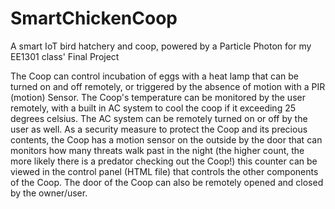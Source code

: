 # SmartChickenCoop

A smart IoT bird hatchery and coop, powered by a Particle Photon for my EE1301 class' Final Project

The Coop can control incubation of eggs with a heat lamp that can be turned on and off remotely, or triggered by the absence of motion with a PIR (motion) Sensor. The Coop's temperature can be monitored by the user remotely, with a built in AC system to cool the coop if it exceeding 25 degrees celsius. The AC system can be remotely turned on or off by the user as well. As a security measure to protect the Coop and its precious contents, the Coop has a motion sensor on the outside by the door that can monitors how many threats walk past in the night (the higher count, the more likely there is a predator checking out the Coop!) this counter can be viewed in the control panel (HTML file) that controls the other components of the Coop. The door of the Coop can also be remotely opened and closed by the owner/user.
